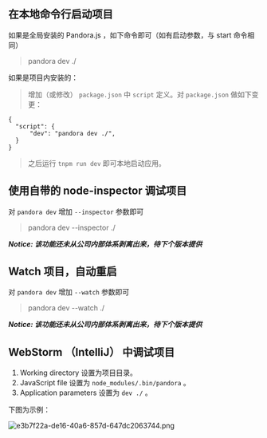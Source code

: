 ## 在本地命令行启动项目

如果是全局安装的 Pandora.js ，如下命令即可（如有启动参数，与 start 命令相同）

> pandora dev ./

如果是项目内安装的：

> 增加（或修改） `package.json` 中 `script` 定义。对 `package.json` 做如下变更：

```
{
  "script": {
      "dev": "pandora dev ./",
  }
}
```

> 之后运行 `tnpm run dev` 即可本地启动应用。

## 使用自带的 node-inspector 调试项目


对 `pandora dev` 增加 `--inspector` 参数即可

> pandora dev --inspector ./

***Notice: 该功能还未从公司内部体系剥离出来，待下个版本提供***

## Watch 项目，自动重启

对 `pandora dev` 增加 `--watch` 参数即可

> pandora dev --watch ./

***Notice: 该功能还未从公司内部体系剥离出来，待下个版本提供***


## WebStorm （IntelliJ） 中调试项目

1. Working directory 设置为项目目录。
2. JavaScript file 设置为 `node_modules/.bin/pandora` 。
3. Application parameters 设置为 `dev ./` 。

下图为示例：

![e3b7f22a-de16-40a6-857d-647dc2063744.png](https://img.alicdn.com/tfs/TB1bnKNkaagSKJjy0FaXXb0dpXa-2352-1556.png) 


